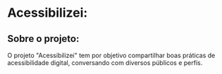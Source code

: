 # Acessibilizei:
## Sobre o projeto:
O projeto "Acessibilizei" tem por objetivo compartilhar boas práticas de acessibilidade digital, conversando com diversos públicos e perfís.  
